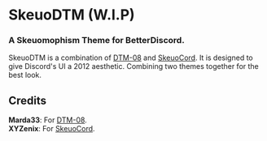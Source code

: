 # SkeuoDTM (W.I.P)
### A Skeuomophism Theme for BetterDiscord.

SkeuoDTM is a combination of [DTM-08](https://github.com/XYZenix/XYZenixThemes/) and [SkeuoCord](https://github.com/Marda33/SkeuoCord/). It is designed to give Discord's UI a 2012 aesthetic. Combining two themes together for the best look.

## Credits
**Marda33**: For [DTM-08](https://github.com/XYZenix/XYZenixThemes/).
<br/>
**XYZenix**: For [SkeuoCord](https://github.com/Marda33/SkeuoCord/).
